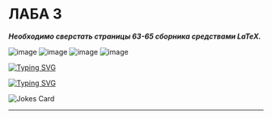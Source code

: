# ЛАБА 3
***Необходимо сверстать страницы 63-65 сборника средствами LaTeX.***

![image](https://github.com/iis-32170x/RPIIS/assets/144555463/f16ce96f-d77b-475d-8e74-d814c3bc63f5)
![image](https://github.com/iis-32170x/RPIIS/assets/144555463/890585df-b037-436d-be88-0cef1f6dd6c6)
![image](https://github.com/iis-32170x/RPIIS/assets/144555463/9c808296-9c71-4424-b515-5f6ca6c7553e)
![image](https://github.com/iis-32170x/RPIIS/assets/144555463/8ee914c8-f4eb-48ad-b5b6-544105d46488)

<a href="https://git.io/typing-svg"><img src="https://readme-typing-svg.herokuapp.com?font=italic&size=27&pause=1000&color=991796&center=&vCenter=&multiline=true&repeat=&random=&width=435&lines=%D0%A1%D0%9F%D0%90%D0%A1%D0%98%D0%91%D0%9E+%D0%97%D0%90+%D0%92%D0%9D%D0%98%D0%9C%D0%90%D0%9D%D0%98%D0%95" alt="Typing SVG" /></a>

 <a href="https://git.io/typing-svg"><img src="https://readme-typing-svg.herokuapp.com?font=Italic&size=35&pause=1000&color=661E1E&center=&vCenter=&multiline=true&repeat=&random=&width=435&lines=%D0%97%D0%B0%D1%81%D0%BB%D1%83%D0%B6%D0%B5%D0%BD%D0%BD%D1%8B%D0%B9+%D0%B0%D0%BD%D0%B5%D0%BA%D0%B4%D0%BE%D1%82)" alt="Typing SVG" /></a>
 
<img src="https://readme-jokes.vercel.app/api" alt="Jokes Card" />

---
